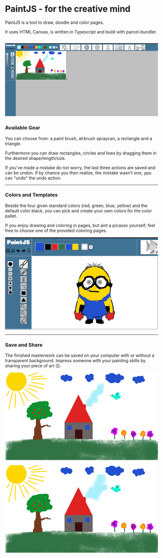 # PaintJS - for the creative mind

PaintJS is a tool to draw, doodle and color pages. 

It uses HTML Canvas, is written in Typescript and build with parcel-bundler.
 
 ![alt app](images/full_app_with_picture.png)
---
 ### Available Gear
You can choose from: a paint brush, airbrush spraycan, a rectangle and a triangle.

Furthermore you can draw rectangles, circles and lines by dragging them in the desired shape/length/size.

If you've made a mistake do not worry, the last three actions are saved and can be undon. If by chance you then realize, the mistake wasn't one, ypu can "undo" the undo action.

---
### Colors and Templates
Beside the four given standard colors (red, green, blue, yellow) and the default color black, you can pick and create your own colors for the color pallet.

If you enjoy drawing and coloring in pages, but aint a picasso yourself, feel free to choose one of the provided coloring pages.

![alt app](images/minion_ausgemalt.png)

___
### Save and Share
The finished masterwork can be saved on your computer with or without a transparent background. Impress someone with your painting skills by sharing your piece of art 😉.

![alt app](images/drawing_2)

![alt app](images/drawing_3)